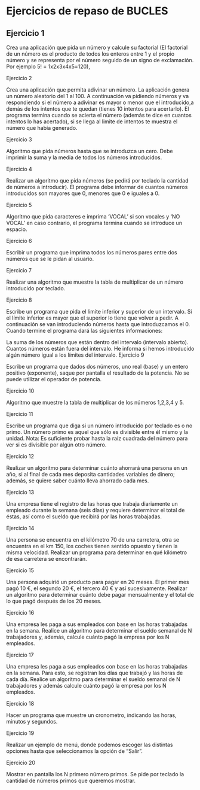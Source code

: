 # Ejercicios de repaso de BUCLES

## Ejercicio 1
Crea una aplicación que pida un número y calcule su factorial (El factorial de un número es el producto de todos los enteros entre 1 y el propio número y se representa por el número seguido de un signo de exclamación. Por ejemplo 5! = 1x2x3x4x5=120),

Ejercicio 2  

Crea una aplicación que permita adivinar un número. La aplicación genera un número aleatorio del 1 al 100. A continuación va pidiendo números y va respondiendo si el número a adivinar es mayor o menor que el introducido,a demás de los intentos que te quedan (tienes 10 intentos para acertarlo). El programa termina cuando se acierta el número (además te dice en cuantos intentos lo has acertado), si se llega al limite de intentos te muestra el número que había generado.

Ejercicio 3  

Algoritmo que pida números hasta que se introduzca un cero. Debe imprimir la suma y la media de todos los números introducidos.

Ejercicio 4  

Realizar un algoritmo que pida números (se pedirá por teclado la cantidad de números a introducir). El programa debe informar de cuantos números introducidos son mayores que 0, menores que 0 e iguales a 0.

Ejercicio 5  

Algoritmo que pida caracteres e imprima ‘VOCAL’ si son vocales y ‘NO VOCAL’ en caso contrario, el programa termina cuando se introduce un espacio.

Ejercicio 6  

Escribir un programa que imprima todos los números pares entre dos números que se le pidan al usuario.

Ejercicio 7  

Realizar una algoritmo que muestre la tabla de multiplicar de un número introducido por teclado.

Ejercicio 8  

Escribe un programa que pida el limite inferior y superior de un intervalo. Si el límite inferior es mayor que el superior lo tiene que volver a pedir. A continuación se van introduciendo números hasta que introduzcamos el 0. Cuando termine el programa dará las siguientes informaciones:

La suma de los números que están dentro del intervalo (intervalo abierto).
Cuantos números están fuera del intervalo.
He informa si hemos introducido algún número igual a los límites del intervalo.
Ejercicio 9  

Escribe un programa que dados dos números, uno real (base) y un entero positivo (exponente), saque por pantalla el resultado de la potencia. No se puede utilizar el operador de potencia.

Ejercicio 10  

Algoritmo que muestre la tabla de multiplicar de los números 1,2,3,4 y 5.

Ejercicio 11  

Escribe un programa que diga si un número introducido por teclado es o no primo. Un número primo es aquel que sólo es divisible entre él mismo y la unidad. Nota: Es suficiente probar hasta la raíz cuadrada del número para ver si es divisible por algún otro número.

Ejercicio 12  

Realizar un algoritmo para determinar cuánto ahorrará una persona en un año, si al final de cada mes deposita cantidades variables de dinero; además, se quiere saber cuánto lleva ahorrado cada mes.

Ejercicio 13  

Una empresa tiene el registro de las horas que trabaja diariamente un empleado durante la semana (seis días) y requiere determinar el total de éstas, así como el sueldo que recibirá por las horas trabajadas.

Ejercicio 14  

Una persona se encuentra en el kilómetro 70 de una carretera, otra se encuentra en el km 150, los coches tienen sentido opuesto y tienen la misma velocidad. Realizar un programa para determinar en qué kilómetro de esa carretera se encontrarán.

Ejercicio 15  

Una persona adquirió un producto para pagar en 20 meses. El primer mes pagó 10 €, el segundo 20 €, el tercero 40 € y así sucesivamente. Realizar un algoritmo para determinar cuánto debe pagar mensualmente y el total de lo que pagó después de los 20 meses.

Ejercicio 16  

Una empresa les paga a sus empleados con base en las horas trabajadas en la semana. Realice un algoritmo para determinar el sueldo semanal de N trabajadores y, además, calcule cuánto pagó la empresa por los N empleados.

Ejercicio 17  

Una empresa les paga a sus empleados con base en las horas trabajadas en la semana. Para esto, se registran los días que trabajó y las horas de cada día. Realice un algoritmo para determinar el sueldo semanal de N trabajadores y además calcule cuánto pagó la empresa por los N empleados.

Ejercicio 18  

Hacer un programa que muestre un cronometro, indicando las horas, minutos y segundos.

Ejercicio 19  

Realizar un ejemplo de menú, donde podemos escoger las distintas opciones hasta que seleccionamos la opción de “Salir”.

Ejercicio 20  

Mostrar en pantalla los N primero número primos. Se pide por teclado la cantidad de números primos que queremos mostrar.
